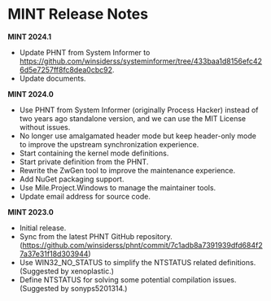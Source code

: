 ﻿# MINT Release Notes

**MINT 2024.1**

- Update PHNT from System Informer to
  https://github.com/winsiderss/systeminformer/tree/433baa1d8156efc426d5e7257ff8fc8dea0cbc92.
- Update documents.

**MINT 2024.0**

- Use PHNT from System Informer (originally Process Hacker) instead of two years
  ago standalone version, and we can use the MIT License without issues.
- No longer use amalgamated header mode but keep header-only mode to improve 
  the upstream synchronization experience.
- Start containing the kernel mode definitions.
- Start private definition from the PHNT.
- Rewrite the ZwGen tool to improve the maintenance experience.
- Add NuGet packaging support.
- Use Mile.Project.Windows to manage the maintainer tools.
- Update email address for source code.

**MINT 2023.0**

- Initial release.
- Sync from the latest PHNT GitHub repository.
  (https://github.com/winsiderss/phnt/commit/7c1adb8a7391939dfd684f27a37e31f18d303944)
- Use WIN32_NO_STATUS to simplify the NTSTATUS related definitions. (Suggested
  by xenoplastic.)
- Define NTSTATUS for solving some potential compilation issues. (Suggested by
  sonyps5201314.)
